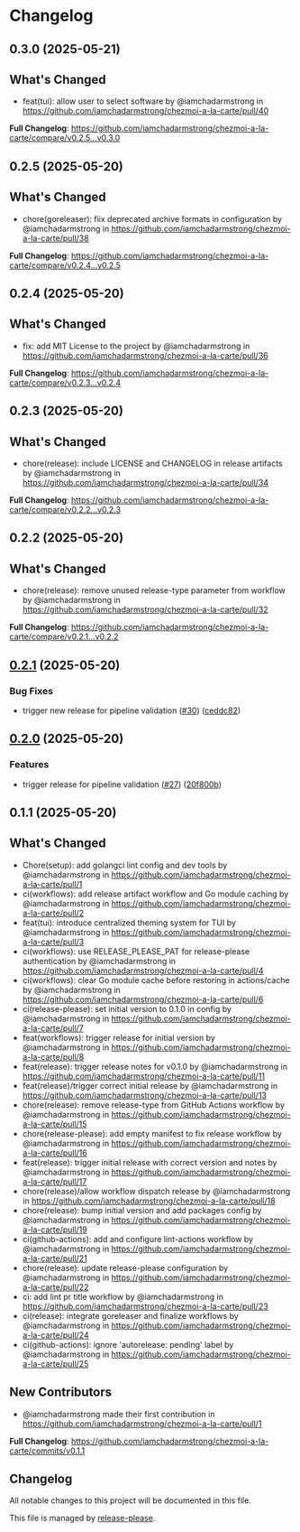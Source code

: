 # Changelog

## 0.3.0 (2025-05-21)

## What's Changed
* feat(tui): allow user to select software by @iamchadarmstrong in https://github.com/iamchadarmstrong/chezmoi-a-la-carte/pull/40


**Full Changelog**: https://github.com/iamchadarmstrong/chezmoi-a-la-carte/compare/v0.2.5...v0.3.0

## 0.2.5 (2025-05-20)

## What's Changed
* chore(goreleaser): fiix deprecated archive formats in configuration by @iamchadarmstrong in https://github.com/iamchadarmstrong/chezmoi-a-la-carte/pull/38


**Full Changelog**: https://github.com/iamchadarmstrong/chezmoi-a-la-carte/compare/v0.2.4...v0.2.5

## 0.2.4 (2025-05-20)

## What's Changed
* fix: add MIT License to the project by @iamchadarmstrong in https://github.com/iamchadarmstrong/chezmoi-a-la-carte/pull/36


**Full Changelog**: https://github.com/iamchadarmstrong/chezmoi-a-la-carte/compare/v0.2.3...v0.2.4

## 0.2.3 (2025-05-20)

## What's Changed
* chore(release): include LICENSE and CHANGELOG in release artifacts by @iamchadarmstrong in https://github.com/iamchadarmstrong/chezmoi-a-la-carte/pull/34


**Full Changelog**: https://github.com/iamchadarmstrong/chezmoi-a-la-carte/compare/v0.2.2...v0.2.3

## 0.2.2 (2025-05-20)

## What's Changed
* chore(release): remove unused release-type parameter from workflow by @iamchadarmstrong in https://github.com/iamchadarmstrong/chezmoi-a-la-carte/pull/32


**Full Changelog**: https://github.com/iamchadarmstrong/chezmoi-a-la-carte/compare/v0.2.1...v0.2.2

## [0.2.1](https://github.com/iamchadarmstrong/chezmoi-a-la-carte/compare/v0.2.0...v0.2.1) (2025-05-20)


### Bug Fixes

* trigger new release for pipeline validation ([#30](https://github.com/iamchadarmstrong/chezmoi-a-la-carte/issues/30)) ([ceddc82](https://github.com/iamchadarmstrong/chezmoi-a-la-carte/commit/ceddc82362c9fda6f3720d557594b9130d1e0eb7))

## [0.2.0](https://github.com/iamchadarmstrong/chezmoi-a-la-carte/compare/v0.1.1...v0.2.0) (2025-05-20)


### Features

* trigger release for pipeline validation ([#27](https://github.com/iamchadarmstrong/chezmoi-a-la-carte/issues/27)) ([20f800b](https://github.com/iamchadarmstrong/chezmoi-a-la-carte/commit/20f800b28a850d4e121b2a1fe11b43b32cbcf908))

## 0.1.1 (2025-05-20)

## What's Changed
* Chore(setup): add golangci lint config and dev tools by @iamchadarmstrong in https://github.com/iamchadarmstrong/chezmoi-a-la-carte/pull/1
* ci(workflows): add release artifact workflow and Go module caching by @iamchadarmstrong in https://github.com/iamchadarmstrong/chezmoi-a-la-carte/pull/2
* feat(tui): introduce centralized theming system for TUI by @iamchadarmstrong in https://github.com/iamchadarmstrong/chezmoi-a-la-carte/pull/3
* ci(workflows): use RELEASE_PLEASE_PAT for release-please authentication by @iamchadarmstrong in https://github.com/iamchadarmstrong/chezmoi-a-la-carte/pull/4
* ci(workflows): clear Go module cache before restoring in actions/cache by @iamchadarmstrong in https://github.com/iamchadarmstrong/chezmoi-a-la-carte/pull/6
* ci(release-please): set initial version to 0.1.0 in config by @iamchadarmstrong in https://github.com/iamchadarmstrong/chezmoi-a-la-carte/pull/7
* feat(workflows): trigger release for initial version by @iamchadarmstrong in https://github.com/iamchadarmstrong/chezmoi-a-la-carte/pull/8
* feat(release): trigger release notes for v0.1.0 by @iamchadarmstrong in https://github.com/iamchadarmstrong/chezmoi-a-la-carte/pull/11
* feat(release)/trigger correct initial release by @iamchadarmstrong in https://github.com/iamchadarmstrong/chezmoi-a-la-carte/pull/13
* chore(release): remove release-type from GitHub Actions workflow by @iamchadarmstrong in https://github.com/iamchadarmstrong/chezmoi-a-la-carte/pull/15
* chore(release-please): add empty manifest to fix release workflow by @iamchadarmstrong in https://github.com/iamchadarmstrong/chezmoi-a-la-carte/pull/16
* feat(release): trigger initial release with correct version and notes by @iamchadarmstrong in https://github.com/iamchadarmstrong/chezmoi-a-la-carte/pull/17
* chore(release)/allow workflow dispatch release by @iamchadarmstrong in https://github.com/iamchadarmstrong/chezmoi-a-la-carte/pull/18
* chore(release): bump initial version and add packages config by @iamchadarmstrong in https://github.com/iamchadarmstrong/chezmoi-a-la-carte/pull/19
* ci(github-actions): add and configure lint-actions workflow by @iamchadarmstrong in https://github.com/iamchadarmstrong/chezmoi-a-la-carte/pull/21
* chore(release): update release-please configuration by @iamchadarmstrong in https://github.com/iamchadarmstrong/chezmoi-a-la-carte/pull/22
* ci: add lint pr title workflow by @iamchadarmstrong in https://github.com/iamchadarmstrong/chezmoi-a-la-carte/pull/23
* ci(release): integrate goreleaser and finalize workflows by @iamchadarmstrong in https://github.com/iamchadarmstrong/chezmoi-a-la-carte/pull/24
* ci(github-actions):  ignore 'autorelease: pending' label by @iamchadarmstrong in https://github.com/iamchadarmstrong/chezmoi-a-la-carte/pull/25

## New Contributors
* @iamchadarmstrong made their first contribution in https://github.com/iamchadarmstrong/chezmoi-a-la-carte/pull/1

**Full Changelog**: https://github.com/iamchadarmstrong/chezmoi-a-la-carte/commits/v0.1.1

## Changelog

All notable changes to this project will be documented in this file.

This file is managed by [release-please](https://github.com/googleapis/release-please-action).

